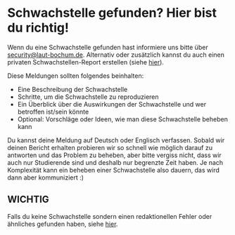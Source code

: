 # Schwachstelle gefunden? Hier bist du richtig!

Wenn du eine Schwachstelle gefunden hast informiere uns bitte über [security@laut-bochum.de](mailto:security@laut-bochum.de). Alternativ oder zusätzlich kannst du auch einen privaten Schwachstellen-Report erstellen (siehe [hier](https://docs.github.com/en/code-security/security-advisories/guidance-on-reporting-and-writing-information-about-vulnerabilities/privately-reporting-a-security-vulnerability)).

Diese Meldungen sollten folgendes beinhalten:
- Eine Beschreibung der Schwachstelle
- Schritte, um die Schwachstelle zu reproduzieren
- Ein Überblick über die Auswirkungen der Schwachstelle und wer betroffen ist/sein könnte
- Optional: Vorschläge oder Ideen, wie man diese Schwachstelle beheben kann

Du kannst deine Meldung auf Deutsch oder Englisch verfassen. Sobald wir deinen Bericht erhalten probieren wir so schnell wie möglich darauf zu antworten und das Problem zu beheben, aber bitte vergiss nicht, dass wir auch nur Studierende sind und deshalb nur begrenzte Zeit haben. Je nach Komplexität kann ein beheben einer Schwachstelle also dauern, das wird dann aber kommuniziert :)

## WICHTIG

Falls du keine Schwachstelle sondern einen redaktionellen Fehler oder ähnliches gefunden haben, siehe [hier](CONTRIBUTING.md).
